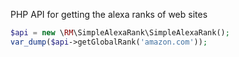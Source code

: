 PHP API for getting the alexa ranks of web sites

```php
$api = new \RM\SimpleAlexaRank\SimpleAlexaRank();
var_dump($api->getGlobalRank('amazon.com'));
